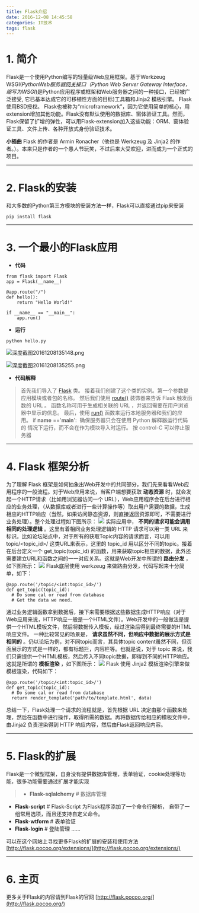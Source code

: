 ```yaml
---
title: Flask介绍
date: 2016-12-08 14:45:58
categories: IT技术
tags: flask
---
```


# 1. 简介
Flask是一个使用Python编写的轻量级Web应用框架。基于Werkzeug WSGI(*PythonWeb服务器[网关](http://baike.baidu.com/view/807.htm)接口（Python Web Server Gateway Interface，缩写为WSGI*)是Python应用程序或框架和Web服务器之间的一种接口，已经被广泛接受, 它已基本达成它的可移植性方面的目标)工具箱和Jinja2 模板引擎。 Flask使用BSD授权。 Flask也被称为“microframework”，因为它使用简单的核心，用extension增加其他功能。Flask没有默认使用的数据库、窗体验证工具。然而，Flask保留了扩增的弹性，可以用Flask-extension加入这些功能：ORM、窗体验证工具、文件上传、各种开放式身份验证技术。

**小插曲**
Flask 的作者是 Armin Ronacher（他也是 Werkzeug 及 Jinja2 的作者。）。本来只是作者的一个愚人节玩笑，不过后来大受欢迎，进而成为一个正式的项目。

***

# 2. Flask的安装
和大多数的Python第三方模块的安装方法一样，Flask可以直接通过pip来安装
```
pip install flask
```

***

# 3. 一个最小的Flask应用

 - **代码**

```
from flask import Flask
app = Flask(__name__)
 
@app.route("/")
def hello():
    return "Hello World!"
 
if __name__ == "__main__":
    app.run()
```

- **运行**

```
python hello.py
```

![深度截图20161208135148.png](http://upload-images.jianshu.io/upload_images/1713353-62f8d07213068e6e.png?imageMogr2/auto-orient/strip%7CimageView2/2/w/1240)

![深度截图20161208135255.png](http://upload-images.jianshu.io/upload_images/1713353-6c8a2410a5ef26f3.png?imageMogr2/auto-orient/strip%7CimageView2/2/w/1240)



- **代码解释**

> 首先我们导入了 [Flask](http://dormousehole.readthedocs.io/en/latest/api.html#flask.Flask) 类。
接着我们创建了这个类的实例。第一个参数是应用模块或者包的名称。
然后我们使用 [route()](http://dormousehole.readthedocs.io/en/latest/api.html#flask.Flask.route) 装饰器来告诉 Flask 触发函数的 URL 。
函数名称可用于生成相关联的 URL ，并返回需要在用户浏览器中显示的信息。
最后，使用 [run()](http://dormousehole.readthedocs.io/en/latest/api.html#flask.Flask.run) 函数来运行本地服务器和我们的应用。 if __name__ =='__main__':
 确保服务器只会在使用 Python 解释器运行代码的 情况下运行，而不会在作为模块导入时运行。
按 control-C 可以停止服务器

***

# 4. Flask 框架分析
为了理解 Flask 框架是如何抽象出Web开发中的共同部分，我们先来看看Web应用程序的一般流程。对于Web应用来说，当客户端想要获取 **动态资源** 时，就会发起一个HTTP请求（比如用浏览器访问一个 URL），Web应用程序会在后台进行相应的业务处理，（从数据库或者进行一些计算操作等）取出用户需要的数据，生成相应的HTTP响应（当然，如果访问静态资源，则直接返回资源即可，不需要进行业务处理）。整个处理过程如下图所示：
![](http://upload-images.jianshu.io/upload_images/1713353-dbf7be5e3c31ffda.png?imageMogr2/auto-orient/strip%7CimageView2/2/w/1240)
实际应用中， **不同的请求可能会调用相同的处理逻辑** 。这里有着相同业务处理逻辑的 HTTP 请求可以用一类 URL 来标识。比如论坛站点中，对于所有的获取Topic内容的请求而言，可以用 topic/<topic_id>/ 这类URL来表示，这里的 topic_id 用以区分不同的topic。接着在后台定义一个 get_topic(topic_id) 的函数，用来获取topic相应的数据，此外还需要建立URL和函数之间的一一对应关系。这就是Web开发中所谓的 **路由分发** ，如下图所示：
![](http://upload-images.jianshu.io/upload_images/1713353-dfb1a47e078dbd20.png?imageMogr2/auto-orient/strip%7CimageView2/2/w/1240)
Flask底层使用 werkzeug 来做路由分发，代码写起来十分简单，如下：
```
@app.route('/topic/<int:topic_id>/') 
def get_topic(topic_id):
  # Do some cal or read from database
  # Get the data we need.
```

通过业务逻辑函数拿到数据后，接下来需要根据这些数据生成HTTP响应（对于Web应用来说，HTTP响应一般是一个HTML文件）。Web开发中的一般做法是提供一个HTML模板文件，然后将数据传入模板，经过渲染后得到最终需要的HTML响应文件。
一种比较常见的场景是， **请求虽然不同，但响应中数据的展示方式是相同的** 。仍以论坛为例，对不同topic而言，其具体topic content虽然不同，但页面展示的方式是一样的，都有标题拦，内容栏等。也就是说，对于 topic 来说，我们只需提供一个HTML模板，然后传入不同topic数据，即得到不同的HTTP响应。这就是所谓的 **模板渲染** ，如下图所示：
![](http://upload-images.jianshu.io/upload_images/1713353-07146b9e837d26cf.png?imageMogr2/auto-orient/strip%7CimageView2/2/w/1240)
Flask 使用 Jinja2 模板渲染引擎来做模板渲染，代码如下：
```
@app.route('/topic/<int:topic_id>/')
def get_topic(topic_id):
  # Do some cal or read from database
  return render_template('path/to/template.html', data)
```

总结一下，Flask处理一个请求的流程就是，首先根据 URL 决定由那个函数来处理，然后在函数中进行操作，取得所需的数据。再将数据传给相应的模板文件中，由Jinja2 负责渲染得到 HTTP 响应内容，然后由Flask返回响应内容。

***

# 5. Flask的扩展
Flask是一个微型框架，自身没有提供数据库管理，表单验证，cookie处理等功能，很多功能需要通过扩展才能实现
>- **Flask-sqlalchemy**   # 数据库管理
- **Flask-script**              # Flask-Script 为Flask程序添加了一个命令行解析， 自带了一组常用选项，而且还支持自定义命令。
- **Flask-wtform**           # 表单验证
- **Flask-login**              # 登陆管理
......

可以在这个网站上寻找更多Flask的扩展的安装和使用方法
[http://flask.pocoo.org/extensions/](http://flask.pocoo.org/extensions/)

***

# 6. 主页
更多关于Flask的内容请到Flask的官网
[http://flask.pocoo.org/](http://flask.pocoo.org/)
